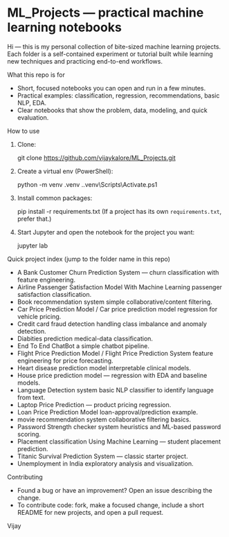 ﻿# ML_Projects — practical machine learning notebooks

Hi — this is my personal collection of bite-sized machine learning projects. Each folder is a self-contained experiment or tutorial built while learning new techniques and practicing end-to-end workflows.

What this repo is for
- Short, focused notebooks you can open and run in a few minutes.
- Practical examples: classification, regression, recommendations, basic NLP, EDA.
- Clear notebooks that show the problem, data, modeling, and quick evaluation.

How to use
1. Clone:

   git clone https://github.com/vijaykalore/ML_Projects.git

2. Create a virtual env (PowerShell):

   python -m venv .venv
   .\.venv\Scripts\Activate.ps1

3. Install common packages:

   pip install -r requirements.txt
   (If a project has its own `requirements.txt`, prefer that.)

4. Start Jupyter and open the notebook for the project you want:

   jupyter lab

Quick project index (jump to the folder name in this repo)
- A Bank Customer Churn Prediction System — churn classification with feature engineering.
- Airline Passenger Satisfaction Model With Machine Learning  passenger satisfaction classification.
- Book recommendation system  simple collaborative/content filtering.
- Car Price Prediction Model / Car price prediction model  regression for vehicle pricing.
- Credit card fraud detection  handling class imbalance and anomaly detection.
- Diabities prediction  medical-data classification.
- End To End ChatBot  a simple chatbot pipeline.
- Flight Price Prediction Model / Flight Price Prediction System  feature engineering for price forecasting.
- Heart disease prediction model  interpretable clinical models.
- House price prediction model — regression with EDA and baseline models.
- Language Detection system  basic NLP classifier to identify language from text.
- Laptop Price Prediction — product pricing regression.
- Loan Price Prediction Model  loan-approval/prediction example.
- movie recommendation system  collaborative filtering basics.
- Password Strength checker system  heuristics and ML-based password scoring.
- Placement classification Using Machine Learning — student placement prediction.
- Titanic Survival Prediction System — classic starter project.
- Unemployment in India  exploratory analysis and visualization.



Contributing
- Found a bug or have an improvement? Open an issue describing the change.
- To contribute code: fork, make a focused change, include a short README for new projects, and open a pull request.

 Vijay

